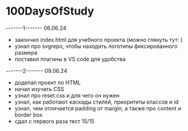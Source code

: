 # 100DaysOfStudy

-------1-------
06.06.24
- закончил index.html для учебного проекта (можно глянуть тут: )
- узнал про svgrepo, чтобы находить логотипы фиксированного размера
- поставил плагины в VS code для удобства

-------2-------
09.06.24
- доделал проект по HTML
- начал изучать CSS
- узнал про reset.css и для чего он нужен
- узнал, как работают каскады стилей, приоритеты классов и id
- узнал, чем отличается padding от margin, а также про content и border box
- сдал с первого раза тест 15/15
